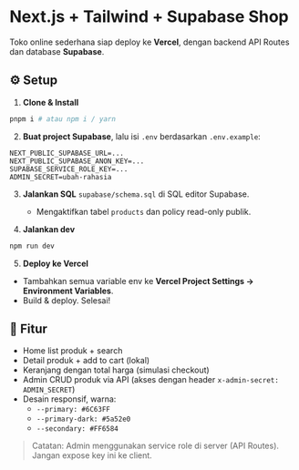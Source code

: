 # Next.js + Tailwind + Supabase Shop

Toko online sederhana siap deploy ke **Vercel**, dengan backend API Routes dan database **Supabase**.

## ⚙️ Setup

1. **Clone & Install**
```bash
pnpm i # atau npm i / yarn
```

2. **Buat project Supabase**, lalu isi `.env` berdasarkan `.env.example`:
```
NEXT_PUBLIC_SUPABASE_URL=...
NEXT_PUBLIC_SUPABASE_ANON_KEY=...
SUPABASE_SERVICE_ROLE_KEY=...
ADMIN_SECRET=ubah-rahasia
```

3. **Jalankan SQL** `supabase/schema.sql` di SQL editor Supabase.
   - Mengaktifkan tabel `products` dan policy read-only publik.

4. **Jalankan dev**
```bash
npm run dev
```

5. **Deploy ke Vercel**
- Tambahkan semua variable env ke **Vercel Project Settings → Environment Variables**.
- Build & deploy. Selesai!

## 🧩 Fitur
- Home list produk + search
- Detail produk + add to cart (lokal)
- Keranjang dengan total harga (simulasi checkout)
- Admin CRUD produk via API (akses dengan header `x-admin-secret: ADMIN_SECRET`)
- Desain responsif, warna:
  - `--primary: #6C63FF`
  - `--primary-dark: #5a52e0`
  - `--secondary: #FF6584`

> Catatan: Admin menggunakan service role di server (API Routes). Jangan expose key ini ke client.
